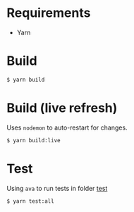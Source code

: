 # Requirements

- Yarn

# Build

```sh
$ yarn build
```

# Build (live refresh)

Uses `nodemon` to auto-restart for changes.

```sh
$ yarn build:live
```

# Test

Using `ava` to run tests in folder [test](./test)

```sh
$ yarn test:all
```
